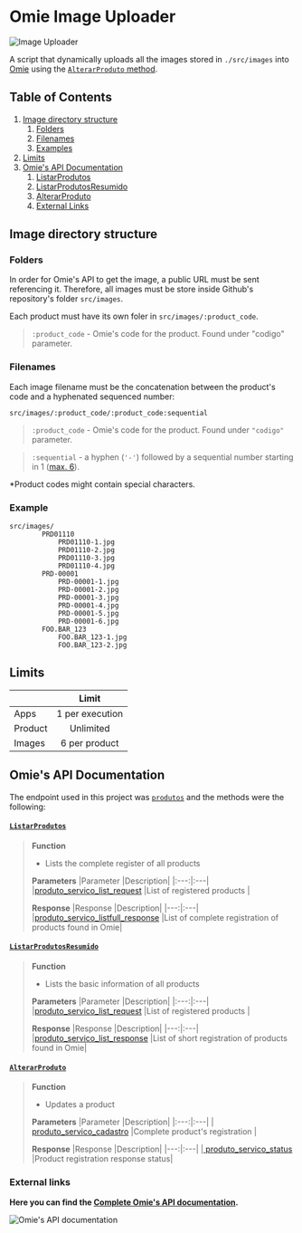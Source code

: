 # Omie Image Uploader

![Image Uploader](https://i.imgur.com/67noRO8.jpg)

A script that dynamically uploads all the images stored in `./src/images` into [Omie](https://app.omie.com.br/) using the [`AlterarProduto` method](https://app.omie.com.br/api/v1/geral/produtos/#AlterarProduto).
 
## Table of Contents
1. [Image directory structure](#Image-directory-structure)
    1. [Folders](#Folders)
    2. [Filenames](#Filenames)
    3. [Examples](#Examples)
2. [Limits](#Limits)
3. [Omie's API Documentation](#Omies-API-Documentation)
    1. [ListarProdutos](#ListarProdutos)
    2. [ListarProdutosResumido](#ListarProdutosResumido)
    3. [AlterarProduto](#AlterarProduto)
    4. [External Links](#External-Links)

## Image directory structure
 
### Folders

In order for Omie's API to get the image, a public URL must be sent referencing it. Therefore, all images must be store inside Github's repository's folder `src/images`.

Each product must have its own foler in `src/images/:product_code`.

> `:product_code` - Omie's code for the product. Found under "codigo" parameter.
 
### Filenames

Each image filename must be the concatenation between the product's code and a hyphenated sequenced number:

`src/images/:product_code/:product_code:sequential`

> `:product_code` - Omie's code for the product. Found under `"codigo"` parameter.

>`:sequential` - a hyphen (`'-'`) followed by a sequential number starting in 1 ([max. 6](#limits)).

\*Product codes might contain special characters.
 
### Example

```
src/images/
        PRD01110
            PRD01110-1.jpg
            PRD01110-2.jpg
            PRD01110-3.jpg
            PRD01110-4.jpg
        PRD-00001
            PRD-00001-1.jpg
            PRD-00001-2.jpg
            PRD-00001-3.jpg
            PRD-00001-4.jpg
            PRD-00001-5.jpg
            PRD-00001-6.jpg
        FOO.BAR_123
            FOO.BAR_123-1.jpg
            FOO.BAR_123-2.jpg
```

## Limits

| |Limit|
|---|:---:|
|Apps|1 per execution|
|Product|Unlimited|
|Images|6 per product|

## Omie's API Documentation

The endpoint used in this project was [`produtos`](https://app.omie.com.br/api/v1/geral/produtos/) and the methods were the following:

#### [`ListarProdutos`](https://app.omie.com.br/api/v1/geral/produtos/#ListarProdutos)
>**Function**
>- Lists the complete register of all products
>
>**Parameters**
>|Parameter |Description|
>|:---:|:---|
>|[produto_servico_list_request](https://app.omie.com.br/api/v1/geral/produtos/#produto_servico_list_request) |List of registered products |
>
>**Response**
>|Response |Description|
>|---:|:---|
>|[produto_servico_listfull_response](https://app.omie.com.br/api/v1/geral/produtos/#produto_servico_listfull_response) |List of complete registration of products found in Omie|


#### [`ListarProdutosResumido`](https://app.omie.com.br/api/v1/geral/produtos/#ListarProdutosResumido)

>**Function**
>- Lists the basic information of all products
>
>**Parameters**
>|Parameter |Description|
>|:---:|:---|
>|[produto_servico_list_request](https://app.omie.com.br/api/v1/geral/produtos/#produto_servico_list_request) |List of registered products |
>
>**Response**
>|Response |Description|
>|---:|:---|
>|[produto_servico_list_response](https://app.omie.com.br/api/v1/geral/produtos/#produto_servico_list_response) |List of short registration of products found in Omie|


#### [`AlterarProduto`](https://app.omie.com.br/api/v1/geral/produtos/#AlterarProduto)

>**Function**
>- Updates a product
>
>**Parameters**
>|Parameter |Description|
>|:---:|:---|
>|[	produto_servico_cadastro](https://app.omie.com.br/api/v1/geral/produtos/#produto_servico_cadastro) |Complete product's registration |
>
>**Response**
>|Response |Description|
>|---:|:---|
>|[ produto_servico_status](https://app.omie.com.br/api/v1/geral/produtos/#produto_servico_status) |Product registration response status|

### External links

**Here you can find the [Complete Omie's API documentation](https://app.omie.com.br/).**

![[Omie's API documentation](https://app.omie.com.br/developer/service-list/)](https://i.imgur.com/0sGNSsF.png)
